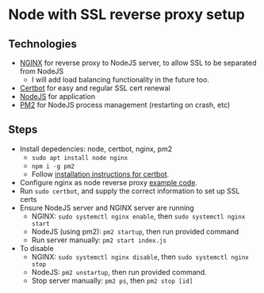 # Node with SSL reverse proxy setup
## Technologies
- [NGINX](https://www.nginx.com/resources/wiki/start/) for reverse proxy to NodeJS server, to allow SSL to be separated from NodeJS
    - I will add load balancing functionality in the future too.
- [Certbot](https://certbot.eff.org/) for easy and regular SSL cert renewal
- [NodeJS](https://nodejs.org/en/) for application
- [PM2](https://www.npmjs.com/package/pm2) for NodeJS process management (restarting on crash, etc)

## Steps
- Install depedencies: node, certbot, nginx, pm2
    - `sudo apt install node nginx`
    - `npm i -g pm2`
    - Follow [installation instructions for certbot](https://certbot.eff.org/instructions).
- Configure nginx as node reverse proxy [example code](https://github.com/Juriy/easyio/blob/master/conf/1-reverse-proxy/nginx/conf.d/nanogram.io.conf).
- Run `sudo certbot`, and supply the correct information to set up SSL certs
- Ensure NodeJS server and NGINX server are running
    - NGINX: `sudo systemctl nginx enable`, then `sudo systemctl nginx start`
    - NodeJS (using pm2): `pm2 startup`, then run provided command
    - Run server manually: `pm2 start index.js`
- To disable
    - NGINX: `sudo systemctl nginx disable`, then `sudo systemctl nginx stop`
    - NodeJS: `pm2 unstartup`, then run provided command.
    - Stop server manually: `pm2 ps`, then `pm2 stop [id]`